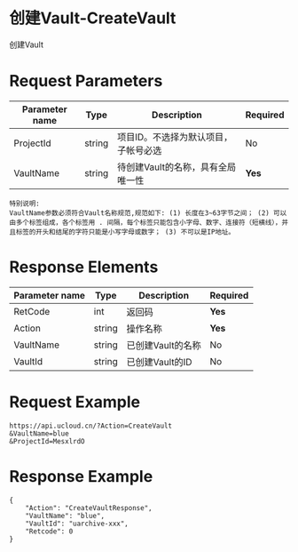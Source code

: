 # 创建Vault-CreateVault

创建Vault

# Request Parameters
|Parameter name|Type|Description|Required|
|---|---|---|---|
|ProjectId|string|项目ID。不选择为默认项目，子帐号必选|No|
|VaultName|string|待创建Vault的名称，具有全局唯一性|**Yes**|

```
特别说明:
VaultName参数必须符合Vault名称规范,规范如下: (1) 长度在3~63字节之间； (2) 可以由多个标签组成，各个标签用 . 间隔，每个标签只能包含小字母、数字、连接符（短横线），并且标签的开头和结尾的字符只能是小写字母或数字； (3) 不可以是IP地址。
```

# Response Elements
|Parameter name|Type|Description|Required|
|---|---|---|---|
|RetCode|int|返回码|**Yes**|
|Action|string|操作名称|**Yes**|
|VaultName|string|已创建Vault的名称|No|
|VaultId|string|已创建Vault的ID|No|

# Request Example
```
https://api.ucloud.cn/?Action=CreateVault
&VaultName=blue
&ProjectId=MesxlrdO
```

# Response Example
```
{
    "Action": "CreateVaultResponse", 
    "VaultName": "blue", 
    "VaultId": "uarchive-xxx", 
    "Retcode": 0
}
```

